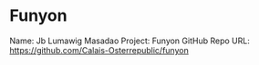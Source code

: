 # Funyon
Name: Jb Lumawig Masadao
Project: Funyon
GitHub Repo URL: https://github.com/Calais-Osterrepublic/funyon